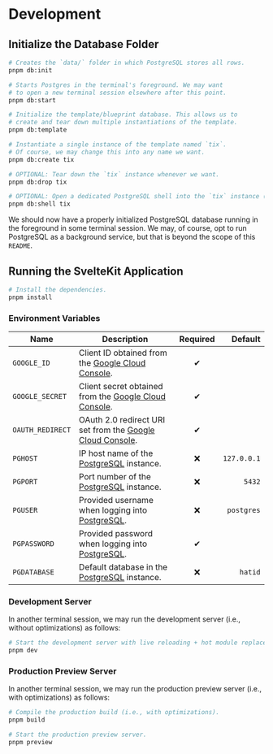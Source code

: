 # Development

## Initialize the Database Folder

```bash
# Creates the `data/` folder in which PostgreSQL stores all rows.
pnpm db:init

# Starts Postgres in the terminal's foreground. We may want
# to open a new terminal session elsewhere after this point.
pnpm db:start
```

```bash
# Initialize the template/blueprint database. This allows us to
# create and tear down multiple instantiations of the template.
pnpm db:template

# Instantiate a single instance of the template named `tix`.
# Of course, we may change this into any name we want.
pnpm db:create tix

# OPTIONAL: Tear down the `tix` instance whenever we want.
pnpm db:drop tix

# OPTIONAL: Open a dedicated PostgreSQL shell into the `tix` instance (usually for debugging purposes).
pnpm db:shell tix
```

We should now have a properly initialized PostgreSQL database running in the foreground in some terminal session. We may, of course, opt to run PostgreSQL as a background service, but that is beyond the scope of this `README`.

## Running the SvelteKit Application

```bash
# Install the dependencies.
pnpm install
```

### Environment Variables

| **Name**         | **Description**                                             | **Required** | **Default** |
| ---------------- | ----------------------------------------------------------- | :----------: | ----------: |
| `GOOGLE_ID`      | Client ID obtained from the [Google Cloud Console].         |   &#x2714;   |             |
| `GOOGLE_SECRET`  | Client secret obtained from the [Google Cloud Console].     |   &#x2714;   |             |
| `OAUTH_REDIRECT` | OAuth 2.0 redirect URI set from the [Google Cloud Console]. |   &#x2714;   |             |
| `PGHOST`         | IP host name of the [PostgreSQL] instance.                  |   &#x274c;   | `127.0.0.1` |
| `PGPORT`         | Port number of the [PostgreSQL] instance.                   |   &#x274c;   |      `5432` |
| `PGUSER`         | Provided username when logging into [PostgreSQL].           |   &#x274c;   |  `postgres` |
| `PGPASSWORD`     | Provided password when logging into [PostgreSQL].           |   &#x2714;   |             |
| `PGDATABASE`     | Default database in the [PostgreSQL] instance.              |   &#x274c;   |     `hatid` |

[PostgreSQL]: https://www.postgresql.org/
[Google Cloud Console]: https://console.cloud.google.com/

### Development Server

In another terminal session, we may run the development server (i.e., without optimizations) as follows:

```bash
# Start the development server with live reloading + hot module replacement.
pnpm dev
```

### Production Preview Server

In another terminal session, we may run the production preview server (i.e., with optimizations) as follows:

```bash
# Compile the production build (i.e., with optimizations).
pnpm build

# Start the production preview server.
pnpm preview
```
